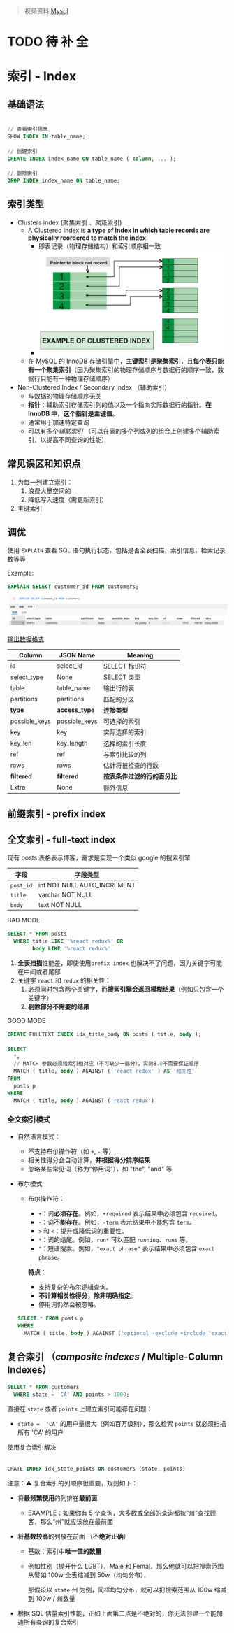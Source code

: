 > 视频资料 [Mysql](https://www.bilibili.com/video/BV1UE41147KC)

# TODO 待 补 全

# 索引 - Index

## 基础语法

```sql

// 查看索引信息
SHOW INDEX IN table_name;

// 创建索引
CREATE INDEX index_name ON table_name ( column, ... );

// 删除索引
DROP INDEX index_name ON table_name;
```

## 索引类型

- Clusters index (聚集索引 、聚簇索引)
  - A Clustered index is **a type of index in which table records are physically reordered to match the index**.
    - 即表记录（物理存储结构）和索引顺序相一致
    - ![聚集索引示例](assets/Clustered_Index.jpg)
  - 在 MySQL 的 InnoDB 存储引擎中，**主键索引是聚集索引**，且**每个表只能有一个聚集索引**（因为聚集索引的物理存储顺序与数据行的顺序一致，数据行只能有一种物理存储顺序）
- Non-Clustered Index / Secondary Index （辅助索引）
  - 与数据的物理存储顺序无关
  - **指针**：辅助索引存储索引列的值以及一个指向实际数据行的指针。**在 InnoDB 中，这个指针是主键值**。
  - 通常用于加速特定查询
  - 可以有多个*辅助索引* （可以在表的多个列或列的组合上创建多个辅助索引，以提高不同查询的性能）

## 常见误区和知识点

1. 为每一列建立索引：
   1. 浪费大量空间的
   2. 降低写入速度（需更新索引）
2. 主键索引

## 调优

使用 `EXPLAIN` 查看 SQL 语句执行状态，包括是否全表扫描，索引信息，检索记录数等等

Example:

```sql
EXPlAIN SELECT customer_id FROM customers;
```

![image-20240804164104816](assets/image-20240804164104816.png)

[输出数据格式](https://dev.mysql.com/doc/refman/8.4/en/explain-output.html#explain-output-columns:~:text=Table%C2%A010.1%C2%A0EXPLAIN%20Output%20Columns)

| Column                                                                                     | JSON Name       | Meaning                      |
| ------------------------------------------------------------------------------------------ | --------------- | ---------------------------- |
| id                                                                                         | select_id       | SELECT 标识符                |
| select_type                                                                                | None            | SELECT 类型                  |
| table                                                                                      | table_name      | 输出行的表                   |
| partitions                                                                                 | partitions      | 匹配的分区                   |
| [**type**](https://dev.mysql.com/doc/refman/8.4/en/explain-output.html#explain-join-types) | **access_type** | **连接类型**                 |
| possible_keys                                                                              | possible_keys   | 可选择的索引                 |
| key                                                                                        | key             | 实际选择的索引               |
| key_len                                                                                    | key_length      | 选择的索引长度               |
| ref                                                                                        | ref             | 与索引比较的列               |
| rows                                                                                       | rows            | 估计将被检查的行数           |
| **filtered**                                                                               | **filtered**    | **按表条件过滤的行的百分比** |
| Extra                                                                                      | None            | 额外信息                     |

## 前缀索引 - prefix index

## 全文索引 - full-text index

现有 posts 表格表示博客，需求是实现一个类似 google 的搜索引擎

| 字段      | 字段类型                    |
| --------- | --------------------------- |
| `post_id` | int NOT NULL AUTO_INCREMENT |
| `title`   | varchar NOT NULL            |
| `body`    | text NOT NULL               |

BAD MODE

```sql
SELECT * FROM posts
  WHERE title LIKE '%react redux%' OR
        body LIKE '%react redux%'
```

1. **全表扫描**性能差，即使使用`prefix index` 也解决不了问题，因为关键字可能在中间或者尾部
2. 关键字 `react` 和 `redux` 的相关性：
   1. 必须同时包含两个关键字，而**搜索引擎会返回模糊结果**（例如只包含一个关键字）
   2. **剔除部分不需要的结果**

GOOD MODE

```sql
CREATE FULLTEXT INDEX idx_title_body ON posts ( title, body );

SELECT
  *,
  // MATCH 参数必须和索引相对应（不可缺少一部分），实测8.0不需要保证顺序
  MATCH ( title, body ) AGAINST ( 'react redux' ) AS '相关性'
FROM
  posts p
WHERE
  MATCH ( title, body ) AGAINST ('react redux')
```

### 全文索引模式

- 自然语言模式：

  - 不支持布尔操作符（如 `+`, `-` 等）
  - 相关性得分会自动计算，**并根据得分排序结果**
  - 忽略某些常见词（称为“停用词”），如 "the", "and" 等

- 布尔模式

  - 布尔操作符：

    - `+`：词**必须存在**。例如，`+required` 表示结果中必须包含 `required`。
    - `-`：词**不能存在**。例如，`-term` 表示结果中不能包含 `term`。
    - `>` 和 `<`：提升或降低词的重要性。
    - `*`：词的结尾。例如，`run*` 可以匹配 `running`、`runs` 等。
    - `"`：短语搜索。例如，`"exact phrase"` 表示结果中必须包含 `exact phrase`。

    **特点**：

    - 支持复杂的布尔逻辑查询。
    - **不计算相关性得分，除非明确指定**。
    - 停用词仍然会被忽略。

  ```sql
  SELECT * FROM posts p
  WHERE
    MATCH ( title, body ) AGAINST ('optional -exclude +include "exact phrase"' IN BOOLEAN MODE)
  ```

## 复合索引 （_composite indexes_ / Multiple-Column Indexes）

```sql
SELECT * FROM customers
  WHERE state = 'CA' AND points > 1000;
```

直接在 `state` 或者 `points` 上建立索引可能存在问题：

- `state =  'CA'` 的用户量很大（例如百万级别），那么检索 `points` 就必须扫描所有 'CA' 的用户

使用复合索引解决

```sql

CRATE INDEX idx_state_points ON customers (state, points)
```

注意：⚠ 复合索引的列顺序很重要，规则如下：

- 将**最频繁使用**的列排在**最前面**

  - EXAMPLE：如果你有 5 个查询，大多数或全部的查询都按“州“查找顾客，那么“州”就应该放在最前面

- 将**基数较高**的列放在前面 （**不绝对正确**）

  - 基数：索引中**唯一值的数量**

  - 例如性别（抛开什么 LGBT），Male 和 Femal，那么他就可以把搜索范围从譬如 100w 全表缩减到 50w（均匀分布），

    那假设以 `state` 州 为例，同样均匀分布，就可以把搜索范围从 100w 缩减到 100w / 州数量

- 根据 SQL 估量索引性能，正如上面第二点是不绝对的，你无法创建一个能加速所有查询的复合索引
